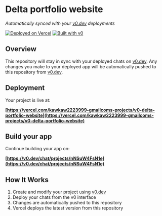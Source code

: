 # Delta portfolio website

*Automatically synced with your [v0.dev](https://v0.dev) deployments*

[![Deployed on Vercel](https://img.shields.io/badge/Deployed%20on-Vercel-black?style=for-the-badge&logo=vercel)](https://vercel.com/kawkaw2223999-gmailcoms-projects/v0-delta-portfolio-website)
[![Built with v0](https://img.shields.io/badge/Built%20with-v0.dev-black?style=for-the-badge)](https://v0.dev/chat/projects/nNSuW4FsN1e)

## Overview

This repository will stay in sync with your deployed chats on [v0.dev](https://v0.dev).
Any changes you make to your deployed app will be automatically pushed to this repository from [v0.dev](https://v0.dev).

## Deployment

Your project is live at:

**[https://vercel.com/kawkaw2223999-gmailcoms-projects/v0-delta-portfolio-website](https://vercel.com/kawkaw2223999-gmailcoms-projects/v0-delta-portfolio-website)**

## Build your app

Continue building your app on:

**[https://v0.dev/chat/projects/nNSuW4FsN1e](https://v0.dev/chat/projects/nNSuW4FsN1e)**

## How It Works

1. Create and modify your project using [v0.dev](https://v0.dev)
2. Deploy your chats from the v0 interface
3. Changes are automatically pushed to this repository
4. Vercel deploys the latest version from this repository
